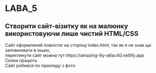 # LABA_5
<h2>Створити сайт-візитку як на малюнку використовуючи лише чистий HTML/CSS </h2> 
Сайт оформлений повністю на сторінці index.html, так як я не знав що заповнювати в інших, <br>
переглянути сайт можна  тут https://amazing-lily-a6ac40.netlify.app
<br>Силки працють <br>
Сайт робився по прикладу з фото
